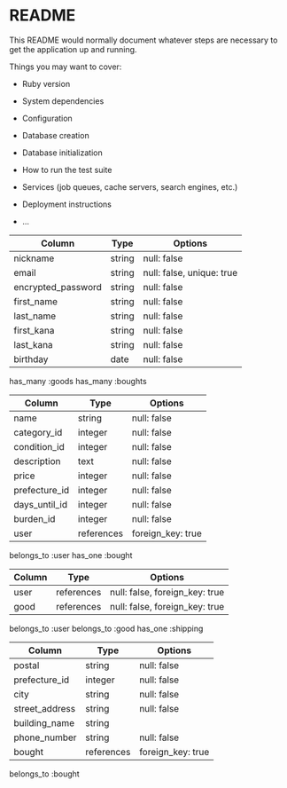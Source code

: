 # README

This README would normally document whatever steps are necessary to get the
application up and running.

Things you may want to cover:

* Ruby version

* System dependencies

* Configuration

* Database creation

* Database initialization

* How to run the test suite

* Services (job queues, cache servers, search engines, etc.)

* Deployment instructions

* ...

<!-- usersテーブル -->

|Column             |Type    |Options                       |
|------             |----    |-------                       |
|nickname           |string  |null: false                   |
|email              |string  |null: false, unique: true     |
|encrypted_password |string  |null: false                   |
|first_name         |string  |null: false                   |
|last_name          |string  |null: false                   |
|first_kana         |string  |null: false                   |
|last_kana          |string  |null: false                   |
|birthday           |date    |null: false                   |

has_many :goods
has_many :boughts

<!-- goodsテーブル -->

|Column       |Type      |Options          |
|------       |----      |-------          |
|name         |string    |null: false      |
|category_id  |integer   |null: false      |
|condition_id |integer   |null: false      |
|description  |text      |null: false      |
|price        |integer   |null: false      |
|prefecture_id|integer   |null: false      |
|days_until_id|integer   |null: false      |
|burden_id    |integer   |null: false      |
|user         |references|foreign_key: true|

belongs_to :user
has_one :bought

<!-- boughtsテーブル -->

|Column  |Type      |Options|
|------  |----      |-------|
|user    |references|null: false, foreign_key: true|
|good    |references|null: false, foreign_key: true|

belongs_to :user
belongs_to :good
has_one :shipping

<!-- shippingsテーブル -->

|Column         |Type      |Options    |
|------         |----      |-------    |
|postal         |string    |null: false|
|prefecture_id  |integer   |null: false|
|city           |string    |null: false|
|street_address |string    |null: false|
|building_name  |string    |           |
|phone_number   |string    |null: false|
|bought        |references|foreign_key: true|

belongs_to :bought
